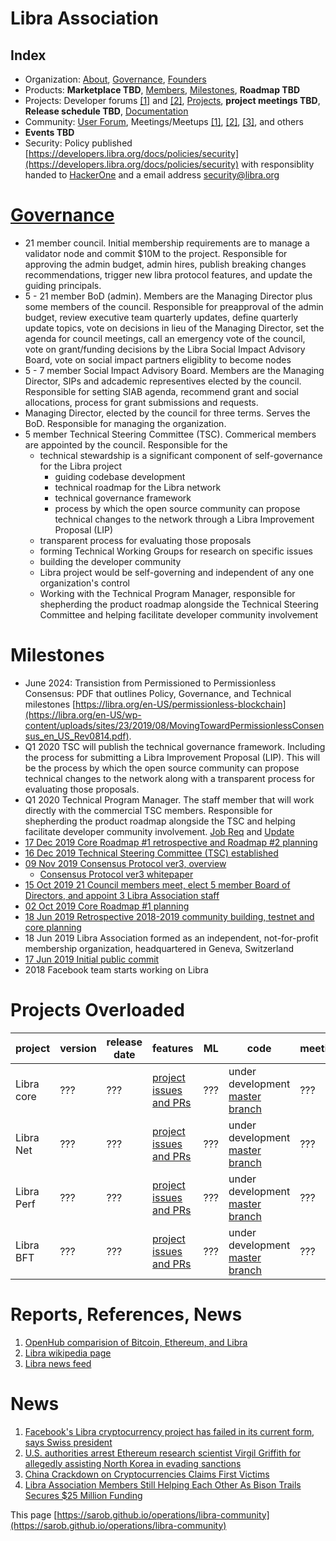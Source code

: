# Libra Association

## Index
* Organization: [About](https://libra.org/en-US/vision/#how_it_works), [Governance](#governance), [Founders](https://libra.org/en-US/becoming-founding-member/#overview)
* Products: **Marketplace TBD**, [Members](#members-influencial), [Milestones](#milestones), **Roadmap TBD**
* Projects: Developer forums [[1]](https://t.me/joinchat/DAQb4RSNpqEok3p-QdmaKQ?fbclid=IwAR09uDlpGbFY3YO7YoS4r0lpXSbcJ0bbXO61lJug3s_nUmhH4R3gJXXmfeI) and [[2]](https://discordapp.com/invite/dZyenBj), [Projects](#projects-overloaded), **project meetings TBD**, **Release schedule TBD**, [Documentation](https://developers.libra.org/docs/welcome-to-libra)
* Community: [User Forum](https://community.libra.org/), Meetings/Meetups [[1]](https://www.meetup.com/Facebook-Libra-Community/events/262618833/), [[2]]( https://www.meetup.com/Libra-community/), [[3]](https://www.meetup.com/LibraIsrael/), and others
* **Events TBD**
* Security: Policy published [https://developers.libra.org/docs/policies/security](https://developers.libra.org/docs/policies/security) with responsiblity handed to [HackerOne](https://hackerone.com/libra) and a email address <security@libra.org> 

# [Governance](https://libra.org/en-US/association-council-principles)
* 21 member council. Initial membership requirements are to manage a validator node and commit $10M to the project. Responsible for approving the admin budget, admin hires, publish breaking changes recommendations, trigger new libra protocol features, and update the guiding principals.
* 5 - 21 member BoD (admin). Members are the Managing Director plus some members of the council. Responsible for preapproval of the admin budget, review executive team quarterly updates, define quarterly update topics, vote on decisions in lieu of the Managing Director, set the agenda for council meetings, call an emergency vote of the council, vote on grant/funding decisions by the Libra Social Impact Advisory Board, vote on social impact partners eligiblity to become nodes
* 5 - 7 member Social Impact Advisory Board. Members are the Managing Director, SIPs and adcademic representives elected by the council. Responsible for setting SIAB agenda, recommend grant and social allocations, process for grant submissions and requests.
* Managing Director, elected by the council for three terms. Serves the BoD. Responsible for managing the organization.
* 5 member Technical Steering Committee (TSC). Commerical members are appointed by the council. Responsible for the 
    * technical stewardship is a significant component of self-governance for the Libra project
      * guiding codebase development
      * technical roadmap for the Libra network
      * technical governance framework
      * process by which the open source community can propose technical changes to the network through a Libra Improvement Proposal (LIP)
    * transparent process for evaluating those proposals
    * forming Technical Working Groups for research on specific issues
    * building the developer community 
    * Libra project would be self-governing and independent of any one organization's control
    * Working with the Technical Program Manager, responsible for shepherding the product roadmap alongside the Technical Steering Committee and helping facilitate developer community involvement

# Milestones
* June 2024: Transistion from Permissioned to Permissionless Consensus: PDF that outlines Policy, Governance, and Technical milestones [https://libra.org/en-US/permissionless-blockchain](https://libra.org/en-US/wp-content/uploads/sites/23/2019/08/MovingTowardPermissionlessConsensus_en_US_Rev0814.pdf).
* Q1 2020 TSC will publish the technical governance framework. Including the process for submitting a Libra Improvement Proposal (LIP). This will be the process by which the open source community can propose technical changes to the network along with a transparent process for evaluating those proposals.
* Q1 2020 Technical Program Manager. The staff member that will work directly with the commercial TSC members. Responsible for shepherding the product roadmap alongside the TSC and helping facilitate developer community involvement. [Job Req](https://libra.org/en-US/job-board?gh_jid=4446246002) and [Update](https://developers.libra.org/blog/2020/01/16/steering-committee-now-governs-libra-technical-development#whats-next)
* [17 Dec 2019 Core Roadmap #1 retrospective and Roadmap #2 planning](https://developers.libra.org/blog/2019/12/17/libra-core-roadmap-2)
* [16 Dec 2019 Technical Steering Committee (TSC) established](https://developers.libra.org/blog/2020/01/16/steering-committee-now-governs-libra-technical-development)
* [09 Nov 2019 Consensus Protocol ver3, overview](https://developers.libra.org/blog/2019/11/09/libra-consensus-protocol)
   * [Consensus Protocol ver3 whitepaper](https://developers.libra.org/docs/assets/papers/libra-consensus-state-machine-replication-in-the-libra-blockchain.pdf)
* [15 Oct 2019 21 Council members meet, elect 5 member Board of Directors, and appoint 3 Libra Association staff](https://libra.org/wp-content/uploads/2019/10/Libra-Association-Charter-Press-Release-.pdf)
* [02 Oct 2019 Core Roadmap #1 planning](https://developers.libra.org/blog/2019/10/02/libra-developer-update)
* [18 Jun 2019 Retrospective 2018-2019 community building, testnet and core planning](https://developers.libra.org/blog/2019/06/18/the-path-forward)
* 18 Jun 2019 Libra Association formed as an independent, not-for-profit membership organization, headquartered in Geneva, Switzerland
* [17 Jun 2019 Initial public commit](https://github.com/libra/libra/commit/5e034dde19a5320d7e2bdc9da25114e816b4454d)
* 2018 Facebook team starts working on Libra

# Projects Overloaded
<div class="datatable-begin"></div>

project        | version | release date | features | ML      | code         | meetings
-------------- | ------- | ------------ | -------- | ------- | ------------ | --------
Libra core | ??? | ??? | [project issues and PRs](https://github.com/orgs/libra/projects/1) | ??? | under development [master branch](https://github.com/libra/libra) | ???
Libra Net | ??? | ??? | [project issues and PRs](https://github.com/orgs/libra/projects/4) | ??? | under development [master branch](https://github.com/libra/libra) | ???
Libra Perf | ??? | ??? | [project issues and PRs](https://github.com/orgs/libra/projects/3) | ??? | under development [master branch](https://github.com/libra/libra) | ???
Libra BFT | ??? | ??? | [project issues and PRs](https://github.com/orgs/libra/projects/2) | ??? | under development [master branch](https://github.com/libra/libra) | ???

# Reports, References, News
1. [OpenHub comparision of Bitcoin, Ethereum, and Libra](https://www.openhub.net/p/_compare?project_0=Bitcoin&project_1=Ethereum&project_2=Libra+Association)
1. [Libra wikipedia page](https://en.wikipedia.org/wiki/Libra_(digital_currency))
1. [Libra news feed](https://www.google.com/search?q=libra+association&sxsrf=ACYBGNRvnGFhewhivYLOnmWDRrSR3lFRAA:1579307422542&source=lnms&tbm=nws&sa=X&ved=2ahUKEwj9lKXP8ovnAhUIvJ4KHTYTD68Q_AUoAXoECA8QAw&biw=1086&bih=880&safe=images)

# News
1. [Facebook's Libra cryptocurrency project has failed in its current form, says Swiss president](https://www.cnbc.com/2019/12/27/swiss-president-says-facebooks-cryptocurrency-project-libra-failed.html)
1. [U.S. authorities arrest Ethereum research scientist Virgil Griffith for allegedly assisting North Korea in evading sanctions](https://finance.yahoo.com/news/u-authorities-arrest-ethereum-research-200109230.html)
1. [China Crackdown on Cryptocurrencies Claims First Victims](https://www.japantimes.co.jp/news/2019/11/28/business/chinas-crackdown-cryptocurrencies-claims-first-victims/#.XiI7plNKiH4)
1. [Libra Association Members Still Helping Each Other As Bison Trails Secures $25 Million Funding](https://www.forbes.com/sites/darrynpollock/2019/11/25/libra-association-members-still-helping-each-other-as-bison-trails-securing-25-million-funding/#543761d137f3)

This page [https://sarob.github.io/operations/libra-community](https://sarob.github.io/operations/libra-community)
